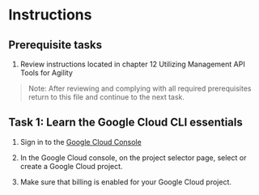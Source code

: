 # Instructions

## Prerequisite tasks

1. Review instructions located in chapter 12 Utilizing Management API Tools for Agility
> Note: After reviewing and complying with all required prerequisites return to this file and continue to the next task.

## Task 1: Learn the Google Cloud CLI essentials

1.	Sign in to the [Google Cloud Console](https://console.cloud.google.com/)

3.	In the Google Cloud console, on the project selector page, select or create a Google Cloud project.

5.	Make sure that billing is enabled for your Google Cloud project.
